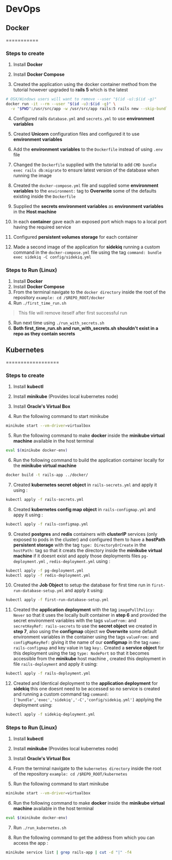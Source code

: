 # DevOps

## __**Docker**__
===========

### Steps to create

1. Install **Docker**

2. Install **Docker Compose**

3. Created the application using the docker container method from the tutorial however upgraded to **rails 5** which is the latest
```sh
# OSX/Windows users will want to remove --­­user "$(id -­u):$(id -­g)"
docker run -it --rm --user "$(id -u):$(id -g)" \
  -v "$PWD":/usr/src/app -w /usr/src/app rails:5 rails new --skip-bundle drkiq
```

4. Configured rails `database.yml` and `secrets.yml` to use **environment variables**

5. Created **Unicorn** configuration files and configured it to use **environment variables**

6. Add the **environment variables** to the `Dockerfile` instead of using `.env` file

7. Changed the `Dockerfile` supplied with the tutorial to add `CMD bundle exec rails db:migrate` to ensure latest version of the database when running the image

8. Created the `docker-compose.yml` file and supplied some **environment variables** to the `environment:` tag to **Overwrite** some of the defaults existing inside the `Dockerfile`

9. Supplied the **secrets environment variables** as **environment variables** in the **Host machine**

10. In each **container** gave each an exposed port which maps to a local port having the required service

11. Configured **persistent volumes storage** for each container

12. Made a second image of the application for **sidekiq** running a custom command in the `docker-compose.yml` file using the tag `command: bundle exec sidekiq -C config/sidekiq.yml`

### Steps to Run (Linux)

1. Install **Docker**
2. Install **Docker Compose**
3. From the terminal navigate to the `docker directory` inside the root of the repository `example: cd /$REPO_ROOT/docker`
4. Run `./first_time_run.sh`
>This file will remove iteself after first successful run
5. Run next time using `./run_with_secrets.sh`
6. **Both first_time_run.sh and run_with_secrets.sh shouldn't exist in a repo as they contain secrets**


## __**Kubernetes**__
==================

### Steps to create

1. Install **kubectl**

2. Install **minikube** (Provides local kubernetes node)

3. Install **Oracle's Virtual Box**

4. Run the following command to start minikube
```sh
minikube start --vm-driver=virtualbox
```
5. Run the following command to make **docker** inside the **minikube virtual machine** available in the host terminal
```sh
eval $(minikube docker-env)
```

6. Run the following command to build the application container locally for the **minikube virtual machine**
```sh
docker build -t rails-app ../docker/
```

7. Created **kubernetes secret object** in `rails-secrets.yml` and apply it using :
```sh
kubectl apply -f rails-secrets.yml
```

8. Created **kubernetes config map object** in `rails-configmap.yml` and appy it using :
```sh
kubectl apply -f rails-configmap.yml
```

9. Created **postgres** and **redis** containers with **clusterIP** services (only exposed to pods in the cluster) and configured them to have a **hostPath persistent storage** with the tag `type: DirectoryOrCreate` in the `hostPath:` tag so that it creats the directory inside the **minikube virtual machine** if it doesnt exist and apply those deployments files `pg-deployment.yml` , `redis-deployment.yml` using :
```sh
kubectl apply -f pg-deployment.yml
kubectl apply -f redis-deployment.yml
```

10. Created the **Job Object** to setup the database for first time run in `first-run-database-setup.yml` and apply it using:
```sh
kubectl apply -f first-run-database-setup.yml
```

11. Created the **application deployment** with the tag `imagePullPolicy: Never` so that it uses the locally built container in **step 6** and provided the secret environment variables with the tags `valueFrom:` and `secretKeyRef: rails-secrets` to use the **secret object** we created in **step 7**, also using the **configmap** object we **Overwrite** some default environment variables in the container using the tags `valueFrom:` and `configMapKeyRef:` giving it the name of our **configmap** in the tag `name: rails-configmap` and key value in tag `key:`. Created a **service object** for this deployment using the tag `type: NodePort` so that it becomes accessible from the **minikube** host machine , created this deployment in file `rails-deployment` and apply it using:
```sh
kubectl apply -f rails-deployment.yml
```

12. Created and Identical deployment to the **application deployment** for **sidekiq** this one doesnt need to be accessed so no service is created and running a custom command tag `command: ['bundle','exec','sidekiq','-C','config/sidekiq.yml']` applying the deployment using:
```sh
kubectl apply -f sidekiq-deployment.yml
```

### Steps to Run (Linux)

1. Install **kubectl**

2. Install **minikube** (Provides local kubernetes node)

3. Install **Oracle's Virtual Box**

4. From the terminal navigate to the `kubernetes directory` inside the root of the repository `example: cd /$REPO_ROOT/kubernetes`

5. Run the following command to start minikube
```sh
minikube start --vm-driver=virtualbox
```
6. Run the following command to make **docker** inside the **minikube virtual machine** available in the host terminal
```sh
eval $(minikube docker-env)
```

7. Run `./run_kubernetes.sh`


8. Run the following command to get the address from which you can access the app :
```sh
minikube service list | grep rails-app | cut -d "|" -f4
```

